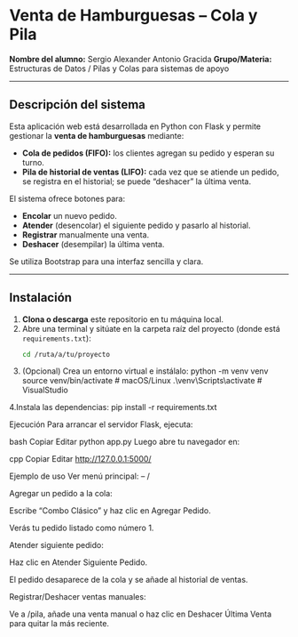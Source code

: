 # Venta de Hamburguesas – Cola y Pila

**Nombre del alumno:** Sergio Alexander Antonio Gracida
**Grupo/Materia:** Estructuras de Datos / Pilas y Colas para sistemas de apoyo

---

## Descripción del sistema

Esta aplicación web está desarrollada en Python con Flask y permite gestionar la **venta de hamburguesas** mediante:

- **Cola de pedidos (FIFO):** los clientes agregan su pedido y esperan su turno.
- **Pila de historial de ventas (LIFO):** cada vez que se atiende un pedido, se registra en el historial; se puede “deshacer” la última venta.

El sistema ofrece botones para:
- **Encolar** un nuevo pedido.
- **Atender** (desencolar) el siguiente pedido y pasarlo al historial.
- **Registrar** manualmente una venta.
- **Deshacer** (desempilar) la última venta.

Se utiliza Bootstrap para una interfaz sencilla y clara.

---

## Instalación

1. **Clona o descarga** este repositorio en tu máquina local.  
2. Abre una terminal y sitúate en la carpeta raíz del proyecto (donde está `requirements.txt`):  
   ```bash
   cd /ruta/a/tu/proyecto

3. (Opcional) Crea un entorno virtual e instálalo:
python -m venv venv
source venv/bin/activate      # macOS/Linux
.\venv\Scripts\activate       # VisualStudio

4.Instala las dependencias:
pip install -r requirements.txt

Ejecución
Para arrancar el servidor Flask, ejecuta:

bash
Copiar
Editar
python app.py
Luego abre tu navegador en:

cpp
Copiar
Editar
http://127.0.0.1:5000/

Ejemplo de uso
Ver menú principal:
– /

Agregar un pedido a la cola:

Escribe “Combo Clásico” y haz clic en Agregar Pedido.

Verás tu pedido listado como número 1.

Atender siguiente pedido:

Haz clic en Atender Siguiente Pedido.

El pedido desaparece de la cola y se añade al historial de ventas.

Registrar/Deshacer ventas manuales:

Ve a /pila, añade una venta manual o haz clic en Deshacer Última Venta para quitar la más reciente.
